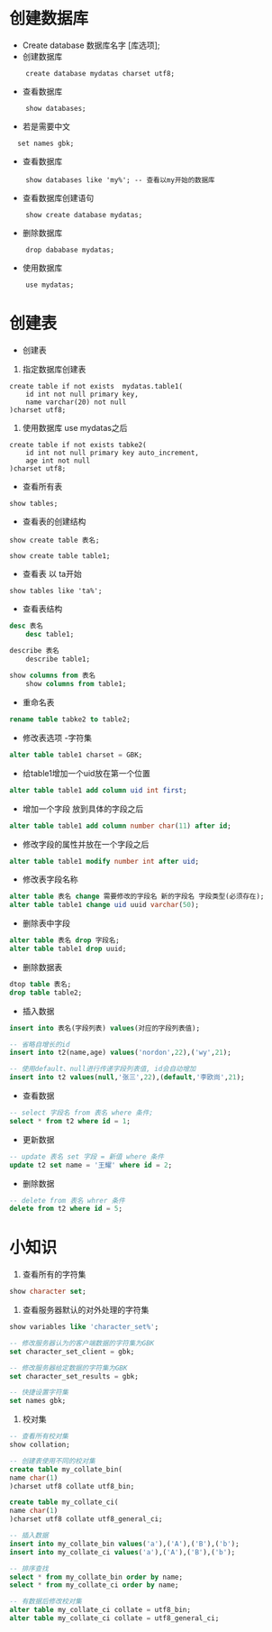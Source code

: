 

# 创建数据库

- Create database 数据库名字 [库选项]; 
- 创建数据库

```
    create database mydatas charset utf8;
```

- 查看数据库

```
    show databases;
```

- 若是需要中文

```
  set names gbk;
```

- 查看数据库

```
    show databases like 'my%'; -- 查看以my开始的数据库
```

- 查看数据库创建语句

```
    show create database mydatas;
```

- 删除数据库

```
    drop dababase mydatas;
```

- 使用数据库

```
    use mydatas;
```

# 创建表

- 创建表

1. 指定数据库创建表

```
create table if not exists  mydatas.table1(
    id int not null primary key,
    name varchar(20) not null
)charset utf8;
```

1. 使用数据库 use mydatas之后

```
create table if not exists tabke2(
    id int not null primary key auto_increment,
    age int not null
)charset utf8;

```

- 查看所有表

```
show tables;
```

- 查看表的创建结构

```
show create table 表名;

show create table table1;
```

- 查看表 以 ta开始

```
show tables like 'ta%';
```

- 查看表结构

```sql
desc 表名
    desc table1;

describe 表名
    describe table1;
    
show columns from 表名
    show columns from table1;
```

- 重命名表

```sql
rename table tabke2 to table2;
```

- 修改表选项 -字符集

```sql
alter table table1 charset = GBK;
```

- 给table1增加一个uid放在第一个位置

```sql
alter table table1 add column uid int first;		
```

- 增加一个字段 放到具体的字段之后

```sql
alter table table1 add column number char(11) after id;
```

- 修改字段的属性并放在一个字段之后

```sql
alter table table1 modify number int after uid;
```

- 修改表字段名称

```sql
alter table 表名 change 需要修改的字段名 新的字段名 字段类型(必须存在);
alter table table1 change uid uuid varchar(50);
```

- 删除表中字段

```sql
alter table 表名 drop 字段名;
alter table table1 drop uuid;
```

- 删除数据表

```sql
dtop table 表名;
drop table table2;
```



- 插入数据

```sql
insert into 表名(字段列表) values(对应的字段列表值);

-- 省略自增长的id
insert into t2(name,age) values('nordon',22),('wy',21);

-- 使用default、null进行传递字段列表值, id会自动增加
insert into t2 values(null,'张三',22),(default,'李欧尚',21);
```

- 查看数据

```sql
-- select 字段名 from 表名 where 条件;
select * from t2 where id = 1;
```

- 更新数据

```sql
-- update 表名 set 字段 = 新值 where 条件
update t2 set name = '王耀' where id = 2;
```

- 删除数据

```sql
-- delete from 表名 whrer 条件
delete from t2 where id = 5;
```

# 小知识

1. 查看所有的字符集

```sql
show character set;
```



1. 查看服务器默认的对外处理的字符集

```sql
show variables like 'character_set%';

-- 修改服务器认为的客户端数据的字符集为GBK
set character_set_client = gbk;

-- 修改服务器给定数据的字符集为GBK
set character_set_results = gbk;

-- 快捷设置字符集
set names gbk;
```

1. 校对集

```sql
-- 查看所有校对集
show collation;

-- 创建表使用不同的校对集
create table my_collate_bin(
name char(1)
)charset utf8 collate utf8_bin;

create table my_collate_ci(
name char(1)
)charset utf8 collate utf8_general_ci;

-- 插入数据
insert into my_collate_bin values('a'),('A'),('B'),('b');
insert into my_collate_ci values('a'),('A'),('B'),('b');

-- 排序查找
select * from my_collate_bin order by name;
select * from my_collate_ci order by name;

-- 有数据后修改校对集
alter table my_collate_ci collate = utf8_bin;
alter table my_collate_ci collate = utf8_general_ci;
```
